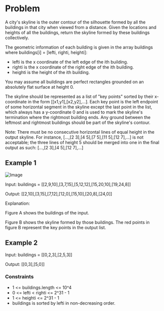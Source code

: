 # Problem

A city's skyline is the outer contour of the silhouette formed by all the buildings in that city when viewed from a distance. Given the locations and heights of all the buildings, return the skyline formed by these buildings collectively.

The geometric information of each building is given in the array buildings where buildings[i] = [lefti, righti, heighti]:

- lefti is the x coordinate of the left edge of the ith building.
- righti is the x coordinate of the right edge of the ith building.
- heighti is the height of the ith building.

You may assume all buildings are perfect rectangles grounded on an absolutely flat surface at height 0.

The skyline should be represented as a list of "key points" sorted by their x-coordinate in the form [[x1,y1],[x2,y2],...]. Each key point is the left endpoint of some horizontal segment in the skyline except the last point in the list, which always has a y-coordinate 0 and is used to mark the skyline's termination where the rightmost building ends. Any ground between the leftmost and rightmost buildings should be part of the skyline's contour.

Note: There must be no consecutive horizontal lines of equal height in the output skyline. For instance, [...,[2 3],[4 5],[7 5],[11 5],[12 7],...] is not acceptable; the three lines of height 5 should be merged into one in the final output as such: [...,[2 3],[4 5],[12 7],...]

## Example 1

![Image](https://assets.leetcode.com/uploads/2020/12/01/merged.jpg)

Input: buildings = [[2,9,10],[3,7,15],[5,12,12],[15,20,10],[19,24,8]]

Output: [[2,10],[3,15],[7,12],[12,0],[15,10],[20,8],[24,0]]

Explanation:

Figure A shows the buildings of the input.

Figure B shows the skyline formed by those buildings. The red points in figure B represent the key points in the output list.

## Example 2

Input: buildings = [[0,2,3],[2,5,3]]

Output: [[0,3],[5,0]]
 
### Constraints

- 1 <= buildings.length <= 10^4
- 0 <= lefti < righti <= 2^31 - 1
- 1 <= heighti <= 2^31 - 1
- buildings is sorted by lefti in non-decreasing order.
